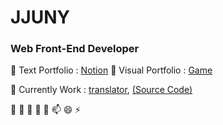 # JJUNY

### Web Front-End Developer



 💬 Text Portfolio : [Notion](https://www.notion.so/JJUNY-7b6d60cb92474cf68c5880f78b04b494)
 💬 Visual Portfolio : [Game](http://jjuny.herokuapp.com/)

 🌱 Currently Work : [translator](https://jjuny-translator.herokuapp.com/),
 [(Source Code)](https://github.com/jjunyjjuny/translator) 



 🔭 🌱 👯 🤔 💬 📫 😄 ⚡ 

